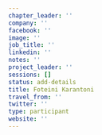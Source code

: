 ```yaml
---
chapter_leader: ''
company: ''
facebook: ''
image: ''
job_title: ''
linkedin: ''
notes: ''
project_leader: ''
sessions: []
status: add-details
title: Foteini Karantoni
travel_from: ''
twitter: ''
type: participant
website: ''
---
```


<!-- put more details about participant here -->